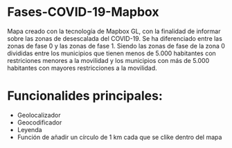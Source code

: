 # Fases-COVID-19-Mapbox
Mapa creado con la tecnología de Mapbox GL, con la finalidad de informar sobre las zonas de desescalada del COVID-19.
Se ha diferenciado entre las zonas de fase 0 y las zonas de fase 1. Siendo las zonas de fase de la zona 0 divididas entre los municipios que tienen menos de 5.000 habitantes con restriciones menores a la movilidad y los municipios con más de 5.000 habitantes con mayores restricciones a la movilidad.  
# Funcionalides principales: 
- Geolocalizador 
- Geocodificador
- Leyenda
- Función de añadir un círculo de 1 km cada que se clike dentro del mapa 
